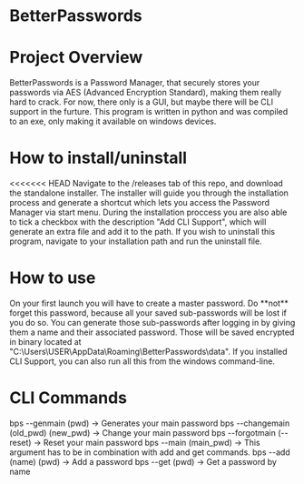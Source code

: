# BetterPasswords
<h1>Project Overview</h1>

BetterPasswords is a Password Manager, that securely stores your passwords via AES (Advanced Encryption Standard), making them really hard to crack. For now, there only is a GUI, but maybe there will be CLI support in the furture.
This program is written in python and was compiled to an exe, only making it available on windows devices.

<h1>How to install/uninstall</h1>
<<<<<<< HEAD
Navigate to the /releases tab of this repo, and download the standalone installer. The installer will guide you through the installation process and generate a shortcut which lets you access the Password Manager via start menu. During the installation proccess you are also able to tick a checkbox with the description "Add CLI Support", which will generate an extra file and add it to the path. If you wish to uninstall this program, navigate to your installation path and run the uninstall file.

<h1>How to use</h1>
On your first launch you will have to create a master password. Do **not** forget this password, because all your saved sub-passwords will be lost if you do so. You can generate those sub-passwords after logging in by giving them a name and their associated password. Those will be saved encrypted in binary located at "C:\Users\USER\AppData\Roaming\BetterPasswords\data".
If you installed CLI Support, you can also run all this from the windows command-line.

<h1>CLI Commands</h1>
bps --genmain (pwd) -> Generates your main password
bps --changemain (old_pwd) (new_pwd) -> Change your main password
bps --forgotmain (--reset) -> Reset your main password
bps --main (main_pwd) -> This argument has to be in combination with add and get commands.
bps --add (name) (pwd) -> Add a password
bps --get (pwd) -> Get a password by name